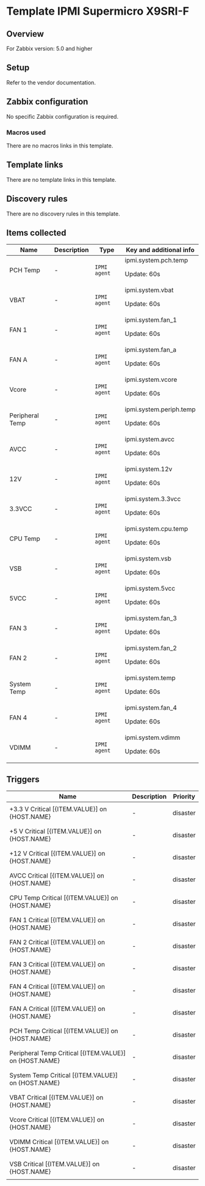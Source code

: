 # Template IPMI Supermicro X9SRI-F

## Overview

For Zabbix version: 5.0 and higher

## Setup

Refer to the vendor documentation.

## Zabbix configuration

No specific Zabbix configuration is required.

### Macros used

There are no macros links in this template.

## Template links

There are no template links in this template.

## Discovery rules

There are no discovery rules in this template.

## Items collected

|Name|Description|Type|Key and additional info|
|----|-----------|----|----|
|PCH Temp|<p>-</p>|`IPMI agent`|ipmi.system.pch.temp<p>Update: 60s</p>|
|VBAT|<p>-</p>|`IPMI agent`|ipmi.system.vbat<p>Update: 60s</p>|
|FAN 1|<p>-</p>|`IPMI agent`|ipmi.system.fan_1<p>Update: 60s</p>|
|FAN A|<p>-</p>|`IPMI agent`|ipmi.system.fan_a<p>Update: 60s</p>|
|Vcore|<p>-</p>|`IPMI agent`|ipmi.system.vcore<p>Update: 60s</p>|
|Peripheral Temp|<p>-</p>|`IPMI agent`|ipmi.system.periph.temp<p>Update: 60s</p>|
|AVCC|<p>-</p>|`IPMI agent`|ipmi.system.avcc<p>Update: 60s</p>|
|12V|<p>-</p>|`IPMI agent`|ipmi.system.12v<p>Update: 60s</p>|
|3.3VCC|<p>-</p>|`IPMI agent`|ipmi.system.3.3vcc<p>Update: 60s</p>|
|CPU Temp|<p>-</p>|`IPMI agent`|ipmi.system.cpu.temp<p>Update: 60s</p>|
|VSB|<p>-</p>|`IPMI agent`|ipmi.system.vsb<p>Update: 60s</p>|
|5VCC|<p>-</p>|`IPMI agent`|ipmi.system.5vcc<p>Update: 60s</p>|
|FAN 3|<p>-</p>|`IPMI agent`|ipmi.system.fan_3<p>Update: 60s</p>|
|FAN 2|<p>-</p>|`IPMI agent`|ipmi.system.fan_2<p>Update: 60s</p>|
|System Temp|<p>-</p>|`IPMI agent`|ipmi.system.temp<p>Update: 60s</p>|
|FAN 4|<p>-</p>|`IPMI agent`|ipmi.system.fan_4<p>Update: 60s</p>|
|VDIMM|<p>-</p>|`IPMI agent`|ipmi.system.vdimm<p>Update: 60s</p>|
## Triggers

|Name|Description|Priority|
|----|-----------|----|
|+3.3 V Critical [{ITEM.VALUE}] on {HOST.NAME}|<p>-</p>|disaster|
|+5 V Critical [{ITEM.VALUE}] on {HOST.NAME}|<p>-</p>|disaster|
|+12 V Critical [{ITEM.VALUE}] on {HOST.NAME}|<p>-</p>|disaster|
|AVCC Critical [{ITEM.VALUE}] on {HOST.NAME}|<p>-</p>|disaster|
|CPU Temp Critical [{ITEM.VALUE}] on {HOST.NAME}|<p>-</p>|disaster|
|FAN 1 Critical [{ITEM.VALUE}] on {HOST.NAME}|<p>-</p>|disaster|
|FAN 2 Critical [{ITEM.VALUE}] on {HOST.NAME}|<p>-</p>|disaster|
|FAN 3 Critical [{ITEM.VALUE}] on {HOST.NAME}|<p>-</p>|disaster|
|FAN 4 Critical [{ITEM.VALUE}] on {HOST.NAME}|<p>-</p>|disaster|
|FAN A Critical [{ITEM.VALUE}] on {HOST.NAME}|<p>-</p>|disaster|
|PCH Temp Critical [{ITEM.VALUE}] on {HOST.NAME}|<p>-</p>|disaster|
|Peripheral Temp Critical [{ITEM.VALUE}] on {HOST.NAME}|<p>-</p>|disaster|
|System Temp Critical [{ITEM.VALUE}] on {HOST.NAME}|<p>-</p>|disaster|
|VBAT Critical [{ITEM.VALUE}] on {HOST.NAME}|<p>-</p>|disaster|
|Vcore Critical [{ITEM.VALUE}] on {HOST.NAME}|<p>-</p>|disaster|
|VDIMM Critical [{ITEM.VALUE}] on {HOST.NAME}|<p>-</p>|disaster|
|VSB Critical [{ITEM.VALUE}] on {HOST.NAME}|<p>-</p>|disaster|
